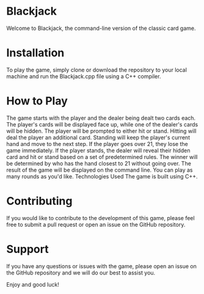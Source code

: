 # Blackjack
Welcome to Blackjack, the command-line version of the classic card game.

# Installation
To play the game, simply clone or download the repository to your local machine and run the Blackjack.cpp file using a C++ compiler.

# How to Play
The game starts with the player and the dealer being dealt two cards each.
The player's cards will be displayed face up, while one of the dealer's cards will be hidden.
The player will be prompted to either hit or stand.
Hitting will deal the player an additional card.
Standing will keep the player's current hand and move to the next step.
If the player goes over 21, they lose the game immediately.
If the player stands, the dealer will reveal their hidden card and hit or stand based on a set of predetermined rules.
The winner will be determined by who has the hand closest to 21 without going over.
The result of the game will be displayed on the command line.
You can play as many rounds as you'd like.
Technologies Used
The game is built using C++.

# Contributing
If you would like to contribute to the development of this game, please feel free to submit a pull request or open an issue on the GitHub repository.

# Support
If you have any questions or issues with the game, please open an issue on the GitHub repository and we will do our best to assist you.

Enjoy and good luck!
